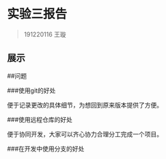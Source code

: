 # 实验三报告

> 191220116 王璇

## 展示



##问题

###使用git的好处

便于记录更改的具体细节，为想回到原来版本提供了方便。

###使用远程仓库的好处

便于协同开发，大家可以齐心协力合理分工完成一个项目。

###在开发中使用分支的好处

